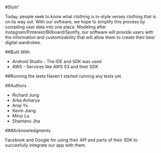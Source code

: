 #Styln'

Today, people seek to know what clothing is in-style verses clothing that is on its way out. With our software, we hope to simplify this process by compiling user data into one place. Modeling after Instagram/Pinterest/Billboard/Spotify, our software will provide users with the information and customizability that will allow them to create their best digital wardrobes. 

##Built With

* Android Studio - The IDE and SDK was used
* AWS - Services like AWS S3 and their SDK

##Running the tests
Haven't started running any tests yet.

##Authors
* Richard Jung
* Arka Acharya
* Anqi Yu
* Kevin Jiang
* Minyi Lu
* Shantanu Jha 

###Acknowledgments

Facebook and Google for using their API and parts of their SDK to succesfully integrate our app with them.
